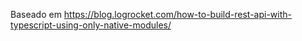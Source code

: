 Baseado em https://blog.logrocket.com/how-to-build-rest-api-with-typescript-using-only-native-modules/